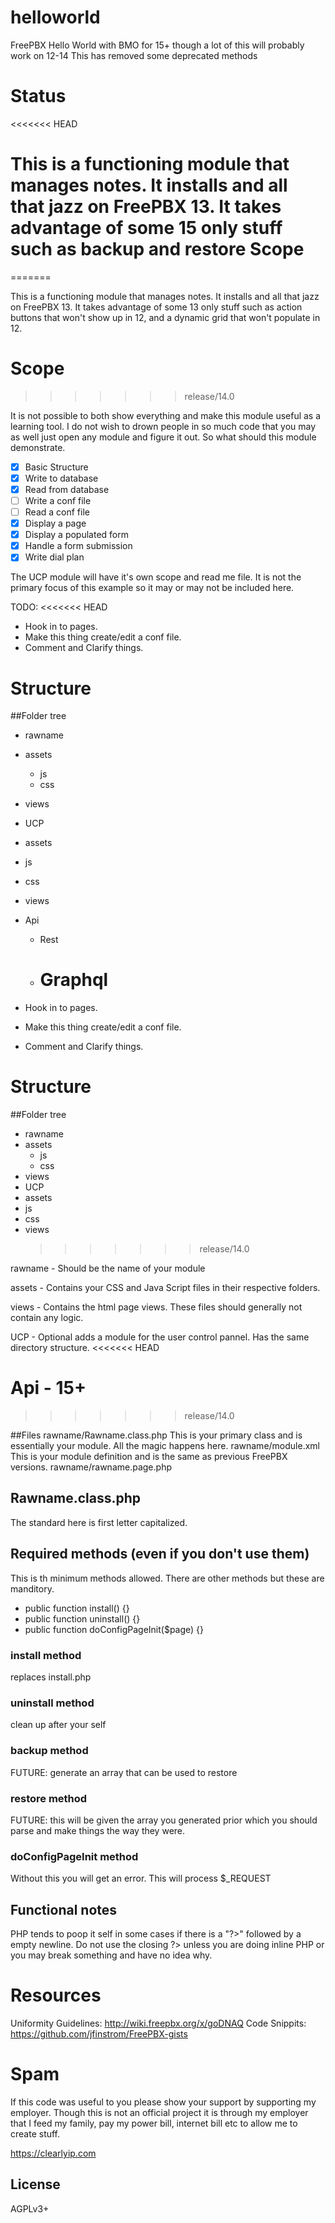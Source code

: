 # helloworld

FreePBX Hello World with BMO for 15+ though a lot of this will probably work on 12-14 This has removed some deprecated methods

# Status

<<<<<<< HEAD

This is a functioning module that manages notes. It installs and all that jazz on FreePBX 13. It takes advantage of
some 15 only stuff such as backup and restore
Scope
==========
=======

This is a functioning module that manages notes. It installs and all that jazz on FreePBX 13. It takes advantage of
some 13 only stuff such as action buttons that won't show up in 12, and a dynamic grid that won't populate in 12.

# Scope

> > > > > > > release/14.0

It is not possible to both show everything and make this module useful as a learning tool. I do not wish to drown people in so much code that you may as well just open any module and figure it out. So what should this module demonstrate.

-   [x] Basic Structure
-   [x] Write to database
-   [x] Read from database
-   [ ] Write a conf file
-   [ ] Read a conf file
-   [x] Display a page
-   [x] Display a populated form
-   [x] Handle a form submission
-   [x] Write dial plan

The UCP module will have it's own scope and read me file. It is not the primary focus of this example so it may or may not be included here.

TODO:
<<<<<<< HEAD

-   Hook in to pages.
-   Make this thing create/edit a conf file.
-   Comment and Clarify things.

# Structure

##Folder tree

-   rawname
-   assets
    -   js
    -   css
-   views
-   UCP
-   assets
-   js
-   css
-   views
-   Api

    -   Rest
    -   # Graphql

-   Hook in to pages.
-   Make this thing create/edit a conf file.
-   Comment and Clarify things.

# Structure

##Folder tree

-   rawname
-   assets
    -   js
    -   css
-   views
-   UCP
-   assets
-   js
-   css
-   views
    > > > > > > > release/14.0

rawname - Should be the name of your module

assets - Contains your CSS and Java Script files in their respective folders.

views - Contains the html page views. These files should generally not contain any logic.

UCP - Optional adds a module for the user control pannel. Has the same directory structure.
<<<<<<< HEAD

# Api - 15+

> > > > > > > release/14.0

##Files
rawname/Rawname.class.php
This is your primary class and is essentially your module. All the magic happens here.
rawname/module.xml
This is your module definition and is the same as previous FreePBX versions.
rawname/rawname.page.php

## Rawname.class.php

The standard here is first letter capitalized.

## Required methods (even if you don't use them)

This is th minimum methods allowed. There are other methods but these are manditory.

-   public function install() {}
-   public function uninstall() {}
-   public function doConfigPageInit(\$page) {}

### install method

replaces install.php

### uninstall method

clean up after your self

### backup method

FUTURE: generate an array that can be used to restore

### restore method

FUTURE: this will be given the array you generated prior which you should parse and make things the way they were.

### doConfigPageInit method

Without this you will get an error. This will process \$\_REQUEST

## Functional notes

PHP tends to poop it self in some cases if there is a "?>" followed by a empty newline. Do not use the closing ?>
unless you are doing inline PHP or you may break something and have no idea why.

# Resources

Uniformity Guidelines: http://wiki.freepbx.org/x/goDNAQ
Code Snippits: https://github.com/jfinstrom/FreePBX-gists

# Spam

If this code was useful to you please show your support by supporting my employer. Though this is not an official project it
is through my employer that I feed my family, pay my power bill, internet bill etc to allow me to create stuff.

https://clearlyip.com

## License

AGPLv3+
